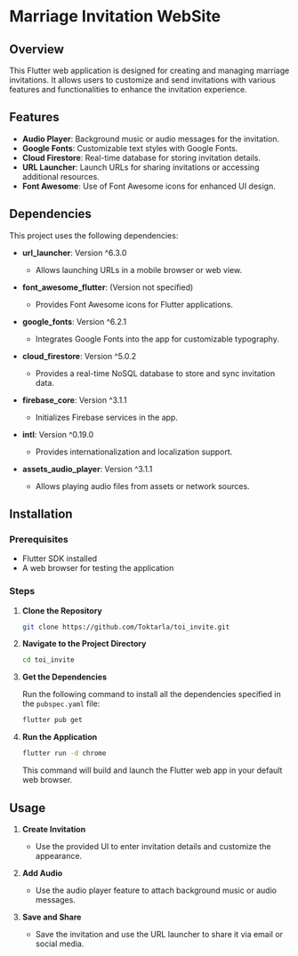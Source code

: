 # Marriage Invitation WebSite

## Overview

This Flutter web application is designed for creating and managing marriage invitations. It allows users to customize and send invitations with various features and functionalities to enhance the invitation experience.

## Features

- **Audio Player**: Background music or audio messages for the invitation.
- **Google Fonts**: Customizable text styles with Google Fonts.
- **Cloud Firestore**: Real-time database for storing invitation details.
- **URL Launcher**: Launch URLs for sharing invitations or accessing additional resources.
- **Font Awesome**: Use of Font Awesome icons for enhanced UI design.

## Dependencies

This project uses the following dependencies:

- **url_launcher**: Version ^6.3.0
  - Allows launching URLs in a mobile browser or web view.
  
- **font_awesome_flutter**: (Version not specified)
  - Provides Font Awesome icons for Flutter applications.
  
- **google_fonts**: Version ^6.2.1
  - Integrates Google Fonts into the app for customizable typography.
  
- **cloud_firestore**: Version ^5.0.2
  - Provides a real-time NoSQL database to store and sync invitation data.
  
- **firebase_core**: Version ^3.1.1
  - Initializes Firebase services in the app.
  
- **intl**: Version ^0.19.0
  - Provides internationalization and localization support.
  
- **assets_audio_player**: Version ^3.1.1
  - Allows playing audio files from assets or network sources.

## Installation

### Prerequisites

- Flutter SDK installed
- A web browser for testing the application

### Steps

1. **Clone the Repository**

    ```bash
    git clone https://github.com/Toktarla/toi_invite.git
    ```

2. **Navigate to the Project Directory**

    ```bash
    cd toi_invite
    ```

3. **Get the Dependencies**

    Run the following command to install all the dependencies specified in the `pubspec.yaml` file:

    ```bash
    flutter pub get
    ```

4. **Run the Application**

    ```bash
    flutter run -d chrome
    ```

    This command will build and launch the Flutter web app in your default web browser.

## Usage

1. **Create Invitation**

   - Use the provided UI to enter invitation details and customize the appearance.

2. **Add Audio**

   - Use the audio player feature to attach background music or audio messages.

3. **Save and Share**

   - Save the invitation and use the URL launcher to share it via email or social media.

